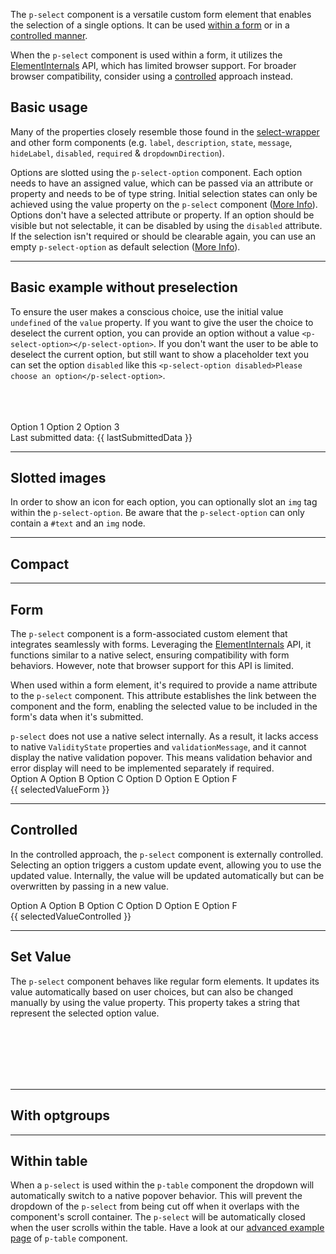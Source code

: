 <ComponentHeading name="Select"></ComponentHeading>

The `p-select` component is a versatile custom form element that enables the selection of a single options. It can be
used [within a form](components/select/examples#form) or in a
[controlled manner](components/select/examples#controlled).

<Notification heading="Attention" heading-tag="h2" state="warning">
When the <code>p-select</code> component is used within a form, it utilizes the
<a href="https://developer.mozilla.org/en-US/docs/Web/API/ElementInternals">ElementInternals</a> API, which has limited
browser support. For broader browser compatibility, consider using a
<a href="components/select/examples#controlled">controlled</a> approach instead.
</Notification>

<TableOfContents></TableOfContents>

## Basic usage

Many of the properties closely resemble those found in the [select-wrapper](components/select-wrapper/examples) and
other form components (e.g. `label`, `description`, `state`, `message`, `hideLabel`, `disabled`, `required` &
`dropdownDirection`).

Options are slotted using the `p-select-option` component. Each option needs to have an assigned value, which can be
passed via an attribute or property and needs to be of type string. Initial selection states can only be achieved using
the value property on the `p-select` component ([More Info](components/select/examples#set-value)). Options don't have a
selected attribute or property. If an option should be visible but not selectable, it can be disabled by using the
`disabled` attribute. If the selection isn't required or should be clearable again, you can use an empty
`p-select-option` as default selection ([More Info](components/select/examples#empty)).

<Playground :markup="basic()" :config="config"></Playground>

---

## Basic example without preselection

To ensure the user makes a conscious choice, use the initial value `undefined` of the `value` property. If you want to
give the user the choice to deselect the current option, you can provide an option without a value
`<p-select-option></p-select-option>`. If you don't want the user to be able to deselect the current option, but still
want to show a placeholder text you can set the option `disabled` like this
`<p-select-option disabled>Please choose an option</p-select-option>`.

<Playground :frameworkMarkup="requiredExample" :config="{ ...config, withoutDemo: true }">
  <PlaygroundCheckbox :checked="isRequiredSelect" name="Required" @change="isRequiredSelect = !isRequiredSelect"></PlaygroundCheckbox>
  <br />
  <PlaygroundCheckbox :checked="hasDeselection" name="Allow deselection" @change="hasDeselection = !hasDeselection"></PlaygroundCheckbox>
  <br /><br />
  <form @submit.prevent="onSubmitRequired">
    <p-select name="options" label="Some Label" :required="isRequiredSelect" :theme="theme">
      <p-select-option v-if="hasDeselection"></p-select-option>
      <p-select-option value="1">Option 1</p-select-option>
      <p-select-option value="2">Option 2</p-select-option>
      <p-select-option value="3">Option 3</p-select-option>
    </p-select>
    <br/>
    <PlaygroundButton name="Submit" type="submit"></PlaygroundButton>
    <p-text :theme="theme" style="display: inline-block;">Last submitted data: {{ lastSubmittedData }}</p-text>
  </form>
</Playground>

---

## Slotted images

In order to show an icon for each option, you can optionally slot an `img` tag within the `p-select-option`. Be aware
that the `p-select-option` can only contain a `#text` and an `img` node.

<Playground :markup="iconsExample" :config="config"></Playground>

---

## Compact

<Playground :markup="compact" :config="config"></Playground>

---

## Form

The `p-select` component is a form-associated custom element that integrates seamlessly with forms. Leveraging the
[ElementInternals](https://developer.mozilla.org/en-US/docs/Web/API/ElementInternals) API, it functions similar to a
native select, ensuring compatibility with form behaviors. However, note that browser support for this API is limited.

When used within a form element, it's required to provide a name attribute to the `p-select` component. This attribute
establishes the link between the component and the form, enabling the selected value to be included in the form's data
when it's submitted.

<Notification heading="Attention" heading-tag="h2" state="warning">
<code>p-select</code> does not use a native select internally. As a result, it lacks access to native <code>ValidityState</code>
properties and <code>validationMessage</code>, and it cannot display the native validation popover. This means validation behavior
and error display will need to be implemented separately if required.
</Notification>

<Playground :frameworkMarkup="formExample" :config="{ ...config, withoutDemo: true }">
  <form @submit.prevent="onSubmit">
    <p-select name="options" label="Some Label" value="a" :theme="theme">
      <p-select-option value="a">Option A</p-select-option>
      <p-select-option value="b">Option B</p-select-option>
      <p-select-option value="c">Option C</p-select-option>
      <p-select-option value="d">Option D</p-select-option>
      <p-select-option value="e">Option E</p-select-option>
      <p-select-option value="f">Option F</p-select-option>
    </p-select>
    <br>
    <PlaygroundButton name="Submit" type="submit"></PlaygroundButton>
    <p-text :theme="theme" style="display: inline-block;">{{ selectedValueForm }}</p-text>
  </form>
</Playground>

---

## Controlled

In the controlled approach, the `p-select` component is externally controlled. Selecting an option triggers a custom
update event, allowing you to use the updated value. Internally, the value will be updated automatically but can be
overwritten by passing in a new value.

<Playground :frameworkMarkup="controlledExample" :config="{ ...config, withoutDemo: true }">
<p-select name="options" label="Some Label" value="a" :theme="theme" @update="updateControlledExample">
  <p-select-option value="a">Option A</p-select-option>
  <p-select-option value="b">Option B</p-select-option>
  <p-select-option value="c">Option C</p-select-option>
  <p-select-option value="d">Option D</p-select-option>
  <p-select-option value="e">Option E</p-select-option>
  <p-select-option value="f">Option F</p-select-option>
</p-select>
<br>
<p-text :theme="theme">{{ selectedValueControlled }}</p-text>
</Playground>

---

## Set Value

The `p-select` component behaves like regular form elements. It updates its value automatically based on user choices,
but can also be changed manually by using the value property. This property takes a string that represent the selected
option value.

<Playground :frameworkMarkup="dynamicExample" :config="{ ...config, withoutDemo: true }">
  <PlaygroundInput type="text" placeholder="e.g. 1,2" v-model="valueInput" name="Value"></PlaygroundInput>
  <br>
  <br>
  <PlaygroundButton name="Set Value" @click="setSelectValue()"></PlaygroundButton>
  <PlaygroundButton name="Reset value" @click="valueInput = '', setSelectValue()"></PlaygroundButton>
  <br>
  <br>
  <p-select name="options" label="Some Label" ref="select" :theme="theme" v-html="getOptions(amountOfOptions)" @update="(e) => valueInput = e.target.value">
  </p-select> 
  <br>
  <PlaygroundButton name="Add option" @click="amountOfOptions++"></PlaygroundButton>
  <PlaygroundButton name="Remove last option" @click="amountOfOptions--"></PlaygroundButton>
</Playground>

---

## With optgroups

<Playground :markup="withOptgroups" :config="config"></Playground>

---

## Within table

When a `p-select` is used within the `p-table` component the dropdown will automatically switch to a native popover
behavior. This will prevent the dropdown of the `p-select` from being cut off when it overlaps with the component's
scroll container. The `p-select` will be automatically closed when the user scrolls within the table. Have a look at our
[advanced example page](components/table/examples#advanced-table) of `p-table` component.

<script lang="ts">
import Vue from 'vue';
import { ref, onMounted } from 'vue';
import Component from 'vue-class-component'; 
import {getSelectCodeSamples} from "shared/src"; 
import type { Theme } from '@/models';

@Component
export default class Code extends Vue {
  config = { themeable: true, overflowX: 'visible' };


  get theme(): Theme {
    return this.$store.getters.playgroundTheme;
  }

  $refs!: {
    select: HTMLElement
  }

  mounted() {
    this.setSelectValue();
  }


  formExample = getSelectCodeSamples('default');
  requiredExample = getSelectCodeSamples('example-required');
  dynamicExample = getSelectCodeSamples('example-dynamic');
  controlledExample = getSelectCodeSamples('example-controlled');

  basic() {
    return `<p-select name="options" label="Some Label" description="Some description" value="a" required>
  <p-select-option value="a">Option A</p-select-option>
  <p-select-option value="b">Option B</p-select-option>
  <p-select-option value="c">Option C</p-select-option>
  <p-select-option value="d">Option D</p-select-option>
  <p-select-option value="e">Option E</p-select-option>
  <p-select-option value="f">Option F</p-select-option>
</p-select>`;
  }

  iconsExample = `<p-select name="options" label="Some Label" description="Some description" required>
  <p-select-option value="718">
    <img src="assets/718.png" />
    718
  </p-select-option>
  <p-select-option value="911">
    <img src="assets/911.png" />
    911
  </p-select-option>
  <p-select-option value="taycan">
    <img src="assets/taycan.png" />
    Taycan
  </p-select-option>
  <p-select-option value="macan">
    <img src="assets/macan.png" />
    Macan
  </p-select-option>
  <p-select-option value="cayenne">
    <img src="assets/cayenne.png" />
    Cayenne
  </p-select-option>
  <p-select-option value="panamera">
    <img src="assets/panamera.png" />
    Panamera
  </p-select-option>
</p-select>`;

  lastSubmittedData = 'None';
  isRequiredSelect = true;
  hasDeselection = false;

  onSubmitRequired(e) {
    const formData = new FormData(e.target);
    this.lastSubmittedData = formData.get('options')?.toString() || 'none';
  };


  selectedValueForm = 'Last submitted data: none';
  onSubmit(e) {
    const formData = new FormData(e.target);
    this.selectedValueForm = `Last submitted data: ${
      Array.from(formData.entries(), ([_, value]) => value)
        .join(', ') || 'none'
    }`;
  }
 
  valueInput = '1';
  amountOfOptions = 3;
  getOptions = (amount = 3) => Array.from(Array(amount), (_, i) => `<p-select-option value="${i + 1}">Option ${i+1}</p-select-option>`).join('\n  ');

  setSelectValue() {
    this.$refs.select.value = this.valueInput
  }

  withOptgroups = `<p-select name="options" label="Some Label" value="a">
  <p-optgroup label="Some optgroup label 1">
    <p-select-option value="a">Option A</p-select-option>
    <p-select-option value="b">Option B</p-select-option>
    <p-select-option value="c">Option C</p-select-option>
    <p-select-option value="d">Option D</p-select-option>
    <p-select-option value="e">Option E</p-select-option>
    <p-select-option value="f">Option F</p-select-option>
  </p-optgroup>
  <p-optgroup label="Some optgroup label 2">
    <p-select-option value="g">Option G</p-select-option>
    <p-select-option value="h">Option H</p-select-option>
    <p-select-option value="i">Option I</p-select-option>
  </p-optgroup>
</p-select>
  `;

compact = `<p-select name="options" label="Some Label" value="a" compact="true">
  <p-select-option value="a">Option A</p-select-option>
  <p-select-option value="b">Option B</p-select-option>
  <p-select-option value="c">Option C</p-select-option>
  <p-select-option value="d">Option D</p-select-option>
  <p-select-option value="e">Option E</p-select-option>
  <p-select-option value="f">Option F</p-select-option>
</p-select>
  `;
 
  selectedValueControlled = 'Selected value: none';
  updateControlledExample(e) {
  console.log(e);
    this.selectedValueControlled = `Selected value: ${e.target.value || 'none'}`;
  }
}
</script>
